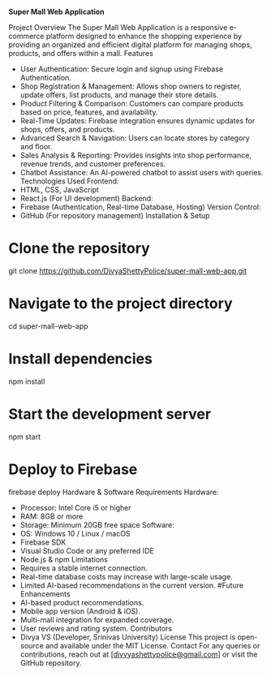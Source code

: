 **Super Mall Web Application**

Project Overview
The Super Mall Web Application is a responsive e-commerce platform designed to enhance the shopping experience by providing an organized and efficient digital platform for managing shops, products, and offers within a mall.
Features
* User Authentication: Secure login and signup using Firebase Authentication.
* Shop Registration & Management: Allows shop owners to register, update offers, list products, and manage their store details.
* Product Filtering & Comparison: Customers can compare products based on price, features, and availability.
* Real-Time Updates: Firebase integration ensures dynamic updates for shops, offers, and products.
* Advanced Search & Navigation: Users can locate stores by category and floor.
* Sales Analysis & Reporting: Provides insights into shop performance, revenue trends, and customer preferences.
* Chatbot Assistance: An AI-powered chatbot to assist users with queries.
Technologies Used
Frontend:
* HTML, CSS, JavaScript
* React.js (For UI development)
Backend:
* Firebase (Authentication, Real-time Database, Hosting)
Version Control:
* GitHub (For repository management)
Installation & Setup

# Clone the repository
git clone https://github.com/DivyaShettyPolice/super-mall-web-app.git

# Navigate to the project directory
cd super-mall-web-app

# Install dependencies
npm install

# Start the development server
npm start

# Deploy to Firebase
firebase deploy
Hardware & Software Requirements
Hardware:
* Processor: Intel Core i5 or higher
* RAM: 8GB or more
* Storage: Minimum 20GB free space
Software:
* OS: Windows 10 / Linux / macOS
* Firebase SDK
* Visual Studio Code or any preferred IDE
* Node.js & npm
Limitations
* Requires a stable internet connection.
* Real-time database costs may increase with large-scale usage.
* Limited AI-based recommendations in the current version.
#Future Enhancements
* AI-based product recommendations.
* Mobile app version (Android & iOS).
* Multi-mall integration for expanded coverage.
* User reviews and rating system.
Contributors
* Divya VS (Developer, Srinivas University)
License
This project is open-source and available under the MIT License.
Contact
For any queries or contributions, reach out at [divvyashettypolice@gmail.com] or visit the GitHub repository.
